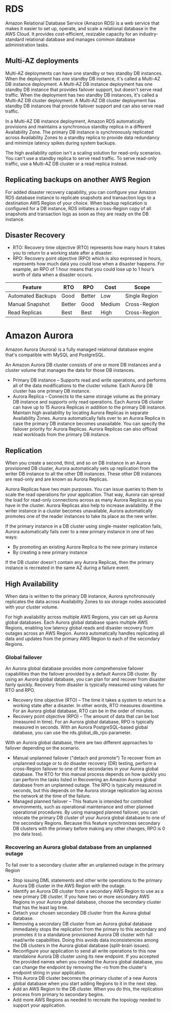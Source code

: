 # RDS
Amazon Relational Database Service (Amazon RDS) is a web service that makes it easier to set up, operate, and scale a relational database in the AWS Cloud. It provides cost-efficient, resizable capacity for an industry-standard relational database and manages common database administration tasks.

## Multi-AZ deployments
Multi-AZ deployments can have one standby or two standby DB instances. When the deployment has one standby DB instance, it's called a Multi-AZ DB instance deployment. A Multi-AZ DB instance deployment has one standby DB instance that provides failover support, but doesn't serve read traffic. When the deployment has two standby DB instances, it's called a Multi-AZ DB cluster deployment. A Multi-AZ DB cluster deployment has standby DB instances that provide failover support and can also serve read traffic.

In a Multi-AZ DB instance deployment, Amazon RDS automatically provisions and maintains a synchronous standby replica in a different Availability Zone. The primary DB instance is synchronously replicated across Availability Zones to a standby replica to provide data redundancy and minimize latency spikes during system backups. 

The high availability option isn't a scaling solution for read-only scenarios. You can't use a standby replica to serve read traffic. To serve read-only traffic, use a Multi-AZ DB cluster or a read replica instead.

## Replicating backups on another AWS Region
For added disaster recovery capability, you can configure your Amazon RDS database instance to replicate snapshots and transaction logs to a destination AWS Region of your choice. When backup replication is configured for a DB instance, RDS initiates a cross-Region copy of all snapshots and transaction logs as soon as they are ready on the DB instance.

## Disaster Recovery
- RTO: Recovery time objective (RTO) represents how many hours it takes you to return to a working state after a disaster.
- RPO: Recovery point objective (RPO) which is also expressed in hours, represents how much data you could lose when a disaster happens. For example, an RPO of 1 hour means that you could lose up to 1 hour’s worth of data when a disaster occurs.

| Feature           | RTO    | RPO    | Cost   | Scope         |
|-------------------|--------|--------|--------|---------------|
| Automated Backups | Good   | Better | Low    | Single Region |
| Manual Snapshot   | Better | Good   | Medium | Cross-Region  |
| Read Replicas     | Best   | Best   | High   | Cross-Region  |


# Amazon Aurora
Amazon Aurora (Aurora) is a fully managed relational database engine that's compatible with MySQL and PostgreSQL.

An Amazon Aurora DB cluster consists of one or more DB instances and a cluster volume that manages the data for those DB instances. 

- Primary DB instance – Supports read and write operations, and performs all of the data modifications to the cluster volume. Each Aurora DB cluster has one primary DB instance.
- Aurora Replica – Connects to the same storage volume as the primary DB instance and supports only read operations. Each Aurora DB cluster can have up to 15 Aurora Replicas in addition to the primary DB instance. Maintain high availability by locating Aurora Replicas in separate Availability Zones. Aurora automatically fails over to an Aurora Replica in case the primary DB instance becomes unavailable. You can specify the failover priority for Aurora Replicas. Aurora Replicas can also offload read workloads from the primary DB instance.

## Replication
When you create a second, third, and so on DB instance in an Aurora provisioned DB cluster, Aurora automatically sets up replication from the writer DB instance to all the other DB instances. These other DB instances are read-only and are known as Aurora Replicas.

Aurora Replicas have two main purposes. You can issue queries to them to scale the read operations for your application. That way, Aurora can spread the load for read-only connections across as many Aurora Replicas as you have in the cluster. Aurora Replicas also help to increase availability. If the writer instance in a cluster becomes unavailable, Aurora automatically promotes one of the reader instances to take its place as the new writer.

If the primary instance in a DB cluster using single-master replication fails, Aurora automatically fails over to a new primary instance in one of two ways:

- By promoting an existing Aurora Replica to the new primary instance
- By creating a new primary instance

If the DB cluster doesn't contain any Aurora Replicas, then the primary instance is recreated in the same AZ during a failure event. 

## High Availability
When data is written to the primary DB instance, Aurora synchronously replicates the data across Availability Zones to six storage nodes associated with your cluster volume. 

For high availability across multiple AWS Regions, you can set up Aurora global databases. Each Aurora global database spans multiple AWS Regions, enabling low latency global reads and disaster recovery from outages across an AWS Region. Aurora automatically handles replicating all data and updates from the primary AWS Region to each of the secondary Regions.

### Global failover
An Aurora global database provides more comprehensive failover capabilities than the failover provided by a default Aurora DB cluster. By using an Aurora global database, you can plan for and recover from disaster fairly quickly. Recovery from disaster is typically measured using values for RTO and RPO.

- Recovery time objective (RTO) – The time it takes a system to return to a working state after a disaster. In other words, RTO measures downtime. For an Aurora global database, RTO can be in the order of minutes.
- Recovery point objective (RPO) – The amount of data that can be lost (measured in time). For an Aurora global database, RPO is typically measured in seconds. With an Aurora PostgreSQL–based global database, you can use the rds.global_db_rpo parameter.

With an Aurora global database, there are two different approaches to failover depending on the scenario.

- Manual unplanned failover ("detach and promote") To recover from an unplanned outage or to do disaster recovery (DR) testing, perform a cross-Region failover to one of the secondaries in your Aurora global database. The RTO for this manual process depends on how quickly you can perform the tasks listed in Recovering an Amazon Aurora global database from an unplanned outage. The RPO is typically measured in seconds, but this depends on the Aurora storage replication lag across the network at the time of the failure.
- Managed planned failover – This feature is intended for controlled environments, such as operational maintenance and other planned operational procedures. By using managed planned failover, you can relocate the primary DB cluster of your Aurora global database to one of the secondary Regions. Because this feature synchronizes secondary DB clusters with the primary before making any other changes, RPO is 0 (no data loss).

### Recovering an Aurora global database from an unplanned outage
To fail over to a secondary cluster after an unplanned outage in the primary Region

- Stop issuing DML statements and other write operations to the primary Aurora DB cluster in the AWS Region with the outage.
- Identify an Aurora DB cluster from a secondary AWS Region to use as a new primary DB cluster. If you have two or more secondary AWS Regions in your Aurora global database, choose the secondary cluster that has the least lag time.
- Detach your chosen secondary DB cluster from the Aurora global database.
- Removing a secondary DB cluster from an Aurora global database immediately stops the replication from the primary to this secondary and promotes it to a standalone provisioned Aurora DB cluster with full read/write capabilities. Doing this avoids data inconsistencies among the DB clusters in the Aurora global database (split-brain issues).
- Reconfigure your application to send all write operations to this now standalone Aurora DB cluster using its new endpoint. If you accepted the provided names when you created the Aurora global database, you can change the endpoint by removing the -ro from the cluster's endpoint string in your application.
- This Aurora DB cluster becomes the primary cluster of a new Aurora global database when you start adding Regions to it in the next step.
- Add an AWS Region to the DB cluster. When you do this, the replication process from primary to secondary begins.
- Add more AWS Regions as needed to recreate the topology needed to support your application.